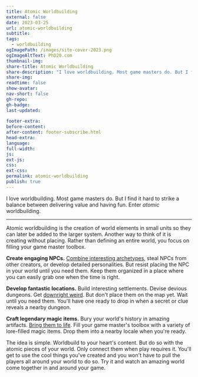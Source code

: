 ```yaml
---
title: Atomic Worldbuilding
external: false
date: 2023-03-25
url: atomic-worldbuilding
subtitle: 
tags:
  - worldbuilding
ogImagePath: /images/site-cover-2023.png
ogImageAltText: PhD20.com
thumbnail-img:
share-title: Atomic Worldbuilding
share-description: "I love worldbuilding. Most game masters do. But I find it hard to strike a balance between delivering value and having fun. Enter *atomic* worldbuilding."
share-img: 
readtime: false
show-avatar: 
nav-short: false
gh-repo: 
gh-badge:
last-updated: 
 
footer-extra: 
before-content:
after-content: footer-subscribe.html
head-extra:
language:
full-width:
js:
ext-js:
css:
ext-css:
permalink: atomic-worldbuilding
publish: true
---
```


I love worldbuilding. Most game masters do. But I find it hard to strike a balance between delivering value and having fun. Enter *atomic* worldbuilding.

---

Atomic worldbuilding is the creation of world elements in small units so they can later be added to the larger system. Another way to think of it is creating without placing. Rather than defining an entire world, you focus on filling your game master toolbox.

**Create engaging NPCs.** [Combine interesting archetypes](/blog/2021-10-11-triad-npcs), steal NPCs from other creators, or develop detailed personalities. But resist placing the NPC in your world until you need them. Keep them organized in a place where you can easily grab one when the time is right.

**Develop fantastic locations.** Build interesting settlements. Devise devious dungeons. Get [downright weird](/blog/2022-06-13-scattered-series-infinite-wizard). But don't place them on the map yet. Wait until you need them. You'll have one ready to drop in when a secret or clue reveals a nearby dungeon. 

**Craft legendary magic items.** Bury your world's history in amazing artifacts. [Bring them to life](/blog/2022-08-29-magic-items-gotta-catch-em-all). Fill your game master's toolbox with a variety of lore-filled magic items. Drop them into a nearby locale when you're ready. 

The idea is simple. Worldbuild to your heart's content. But do so with the atomic pieces of your world. Only connect them when play requires it. You'll get to use the cool things you've created and you won't have to pull the players all around your world to do so. Try it and watch an amazing world come together in and around your game.